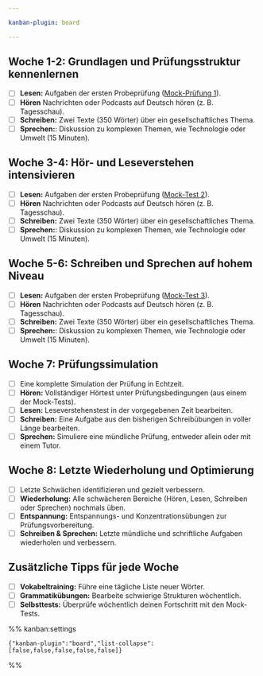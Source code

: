 ```yaml
---

kanban-plugin: board

---
```


## Woche 1-2: Grundlagen und Prüfungsstruktur kennenlernen

- [ ] **Lesen:** Aufgaben der ersten Probeprüfung ([Mock-Prüfung 1](https://telc.hu/wp-content/uploads/2021/11/DE_C1_Mock_1.pdf)).
- [ ] **Hören** Nachrichten oder Podcasts auf Deutsch hören (z. B. Tagesschau).
- [ ] **Schreiben:** Zwei Texte (350 Wörter) über ein gesellschaftliches Thema.
- [ ] **Sprechen:**: Diskussion zu komplexen Themen, wie Technologie oder Umwelt (15 Minuten).

## Woche 3-4: Hör- und Leseverstehen intensivieren

- [ ] **Lesen:** Aufgaben der ersten Probeprüfung ([Mock-Test 2](https://www.klett-sprachen.de/downloads/19122/Probeauszug_5Ftelc_5FDeutsch_5FC1_5FHochschule/pdf)).
- [ ] **Hören** Nachrichten oder Podcasts auf Deutsch hören (z. B. Tagesschau).
- [ ] **Schreiben:** Zwei Texte (350 Wörter) über ein gesellschaftliches Thema.
- [ ] **Sprechen:**: Diskussion zu komplexen Themen, wie Technologie oder Umwelt (15 Minuten).

## Woche 5-6: Schreiben und Sprechen auf hohem Niveau

- [ ] **Lesen:** Aufgaben der ersten Probeprüfung ([Mock-Test 3](https://www.telc.net/sprachpruefungen/zertifikatspruefung/deutsch/telc-deutsch-c1-hochschule/)).
- [ ] **Hören** Nachrichten oder Podcasts auf Deutsch hören (z. B. Tagesschau).
- [ ] **Schreiben:** Zwei Texte (350 Wörter) über ein gesellschaftliches Thema.
- [ ] **Sprechen:**: Diskussion zu komplexen Themen, wie Technologie oder Umwelt (15 Minuten).

## Woche 7: Prüfungssimulation

- [ ] Eine komplette Simulation der Prüfung in Echtzeit.
- [ ] **Hören:** Vollständiger Hörtest unter Prüfungsbedingungen (aus einem der Mock-Tests).
- [ ] **Lesen:** Leseverstehenstest in der vorgegebenen Zeit bearbeiten.
- [ ] **Schreiben:** Eine Aufgabe aus den bisherigen Schreibübungen in voller Länge bearbeiten.
- [ ] **Sprechen:** Simuliere eine mündliche Prüfung, entweder allein oder mit einem Tutor.

## Woche 8: Letzte Wiederholung und Optimierung

- [ ] Letzte Schwächen identifizieren und gezielt verbessern.
- [ ] **Wiederholung:** Alle schwächeren Bereiche (Hören, Lesen, Schreiben oder Sprechen) nochmals üben.
- [ ] **Entspannung:** Entspannungs- und Konzentrationsübungen zur Prüfungsvorbereitung.
- [ ] **Schreiben & Sprechen:** Letzte mündliche und schriftliche Aufgaben wiederholen und verbessern.

## Zusätzliche Tipps für jede Woche

- [ ] **Vokabeltraining:** Führe eine tägliche Liste neuer Wörter.
- [ ] **Grammatikübungen:** Bearbeite schwierige Strukturen wöchentlich.
- [ ] **Selbsttests:** Überprüfe wöchentlich deinen Fortschritt mit den Mock-Tests.

%% kanban:settings

```
{"kanban-plugin":"board","list-collapse":[false,false,false,false,false]}
```

%%
